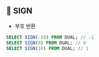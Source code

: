 ## 🌈 SIGN

- 부호 반환
```sql
SELECT SIGN(-10) FROM DUAL; // -1
SELECT SIGN(0) FROM DUAL; // 0
SELECT SIGN(10) FROM DUAL; // 1
```